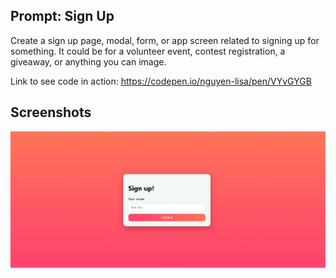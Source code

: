 ## Prompt: Sign Up

Create a sign up page, modal, form, or app screen related to signing up for something. It could be for a volunteer event, contest registration, a giveaway, or anything you can image.

Link to see code in action: https://codepen.io/nguyen-lisa/pen/VYvGYGB

## Screenshots

![Sign Up landing](./screenshots/signupLanding.png)

